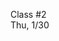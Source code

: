 <div class="lecture2">

<div class="column_date">
<p markdown="block">

Class #2 <br>
Thu, 1/30

</p>
</div>
<div class="column_materials">
<p markdown="block">



</p>
</div>

<div class="column_assign">
<p markdown="block">



</p>
</div>

</div>

